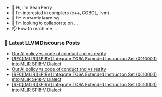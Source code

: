 - 👋 Hi, I’m Sean Perry
- 👀 I’m interested in compilers (c++, COBOL, llvm)
- 🌱 I’m currently learning ...
- 💞️ I’m looking to collaborate on ...
- 📫 How to reach me ...

<!---
s66perry/s66perry is a ✨ special ✨ repository because its `README.md` (this file) appears on your GitHub profile.
You can click the Preview link to take a look at your changes.
--->
### 📕 Latest LLVM Discourse Posts

<!-- DISCOURSE-LLVM:START -->
- [Our AI policy vs code of conduct and vs reality](https://discourse.llvm.org/t/our-ai-policy-vs-code-of-conduct-and-vs-reality/88300?page=2#post_30)
- [[RFC][MLIR][SPIRV] Integrate TOSA Extended Instruction Set &lpar;001000.1&rpar; into MLIR SPIR-V Dialect](https://discourse.llvm.org/t/rfc-mlir-spirv-integrate-tosa-extended-instruction-set-001000-1-into-mlir-spir-v-dialect/88344#post_11)
- [Our AI policy vs code of conduct and vs reality](https://discourse.llvm.org/t/our-ai-policy-vs-code-of-conduct-and-vs-reality/88300?page=2#post_29)
- [[RFC][MLIR][SPIRV] Integrate TOSA Extended Instruction Set &lpar;001000.1&rpar; into MLIR SPIR-V Dialect](https://discourse.llvm.org/t/rfc-mlir-spirv-integrate-tosa-extended-instruction-set-001000-1-into-mlir-spir-v-dialect/88344#post_10)
- [[RFC][MLIR][SPIRV] Integrate TOSA Extended Instruction Set &lpar;001000.1&rpar; into MLIR SPIR-V Dialect](https://discourse.llvm.org/t/rfc-mlir-spirv-integrate-tosa-extended-instruction-set-001000-1-into-mlir-spir-v-dialect/88344#post_9)
<!-- DISCOURSE-LLVM:END -->
